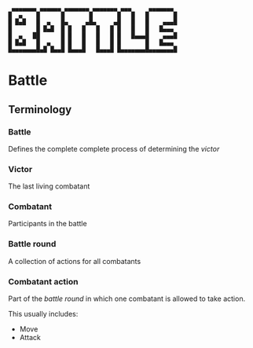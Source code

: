 ```
 ▄▄▄▄▄▄▄ ▄▄▄▄▄▄ ▄▄▄▄▄▄▄ ▄▄▄▄▄▄▄ ▄▄▄     ▄▄▄▄▄▄▄ 
█  ▄    █      █       █       █   █   █       █
█ █▄█   █  ▄   █▄     ▄█▄     ▄█   █   █    ▄▄▄█
█       █ █▄█  █ █   █   █   █ █   █   █   █▄▄▄ 
█  ▄   ██      █ █   █   █   █ █   █▄▄▄█    ▄▄▄█
█ █▄█   █  ▄   █ █   █   █   █ █       █   █▄▄▄ 
█▄▄▄▄▄▄▄█▄█ █▄▄█ █▄▄▄█   █▄▄▄█ █▄▄▄▄▄▄▄█▄▄▄▄▄▄▄█

```

# Battle

## Terminology

### Battle

Defines the complete complete process of determining the _victor_

### Victor

The last living combatant

### Combatant

Participants in the battle

### Battle round

A collection of actions for all combatants

### Combatant action

Part of the _battle round_ in which one combatant is allowed to take action.

This usually includes:

- Move
- Attack

